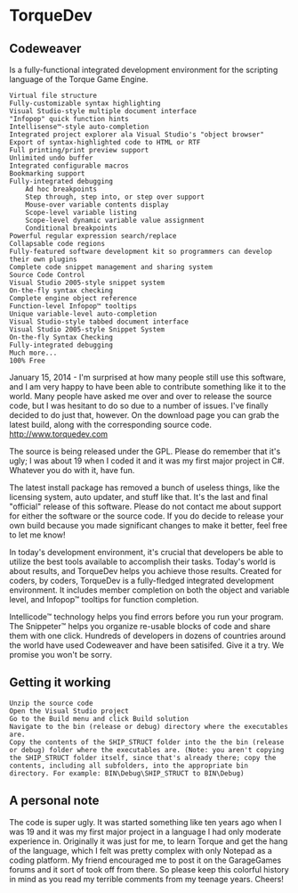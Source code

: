 # TorqueDev

## Codeweaver 

Is a fully-functional integrated development environment for the scripting language of the Torque Game Engine.

    Virtual file structure
    Fully-customizable syntax highlighting
    Visual Studio-style multiple document interface
    "Infopop" quick function hints
    Intellisense™-style auto-completion
    Integrated project explorer ala Visual Studio's "object browser"
    Export of syntax-highlighted code to HTML or RTF
    Full printing/print preview support
    Unlimited undo buffer
    Integrated configurable macros
    Bookmarking support
    Fully-integrated debugging
        Ad hoc breakpoints
        Step through, step into, or step over support
        Mouse-over variable contents display
        Scope-level variable listing
        Scope-level dynamic variable value assignment
        Conditional breakpoints 
    Powerful regular expression search/replace
    Collapsable code regions
    Fully-featured software development kit so programmers can develop their own plugins
    Complete code snippet management and sharing system
    Source Code Control
    Visual Studio 2005-style snippet system
    On-the-fly syntax checking
    Complete engine object reference
    Function-level Infopop™ tooltips
    Unique variable-level auto-completion 	
    Visual Studio-style tabbed document interface
    Visual Studio 2005-style Snippet System
    On-the-fly Syntax Checking
    Fully-integrated debugging 
    Much more...
    100% Free 
    
January 15, 2014 - I'm surprised at how many people still use this software, and I am very happy to have been able to contribute something like it to the world. Many people have asked me over and over to release the source code, but I was hesitant to do so due to a number of issues. I've finally decided to do just that, however. On the download page you can grab the latest build, along with the corresponding source code. http://www.torquedev.com

The source is being released under the GPL. Please do remember that it's ugly; I was about 19 when I coded it and it was my first major project in C#. Whatever you do with it, have fun.

The latest install package has removed a bunch of useless things, like the licensing system, auto updater, and stuff like that. It's the last and final "official" release of this software. Please do not contact me about support for either the software or the source code. If you do decide to release your own build because you made significant changes to make it better, feel free to let me know!

In today's development environment, it's crucial that developers be able to utilize the best tools available to accomplish their tasks. Today's world is about results, and TorqueDev helps you achieve those results. Created for coders, by coders, TorqueDev is a fully-fledged integrated development environment. It includes member completion on both the object and variable level, and Infopop™ tooltips for function completion.

Intellicode™ technology helps you find errors before you run your program. The Snippeter™ helps you organize re-usable blocks of code and share them with one click. Hundreds of developers in dozens of countries around the world have used Codeweaver and have been satisifed. Give it a try. We promise you won't be sorry.

## Getting it working

    Unzip the source code
    Open the Visual Studio project
    Go to the Build menu and click Build solution
    Navigate to the bin (release or debug) directory where the executables are.
    Copy the contents of the SHIP_STRUCT folder into the the bin (release or debug) folder where the executables are. (Note: you aren't copying the SHIP_STRUCT folder itself, since that's already there; copy the contents, including all subfolders, into the appropriate bin directory. For example: BIN\Debug\SHIP_STRUCT to BIN\Debug)

## A personal note

The code is super ugly. It was started something like ten years ago when I was 19 and it was my first major project in a language I had only moderate experience in. Originally it was just for me, to learn Torque and get the hang of the language, which I felt was pretty complex with only Notepad as a coding platform. My friend encouraged me to post it on the GarageGames forums and it sort of took off from there. So please keep this colorful history in mind as you read my terrible comments from my teenage years. Cheers! 
